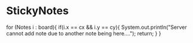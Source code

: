 # StickyNotes

for (Notes i : board){
            if(i.x == cx && i.y == cy){
                System.out.println("Server cannot add note due to another note being here....");
                return;
            }
        }